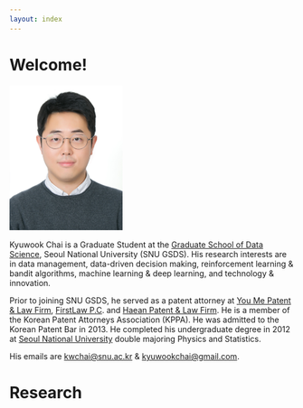 ```yaml
---
layout: index
---
```


# Welcome!

<!-- ![KyuwookChai](/assets/fig/KyuwookChai_Photo.jpg) -->

<!-- <table border="0">
<tr>
    <td>        
    </td>
    <td></td>
 </tr>
</table> -->

<div style="display:block">
<img src="assets/fig/KyuwookChai_Photo.jpg" alt="drawing" width="200"/>
</div>

Kyuwook Chai is a Graduate Student at the [Graduate School of Data Science](https://gsds.snu.ac.kr/), Seoul National University (SNU GSDS).  His research interests are in data management, data-driven decision making, reinforcement learning & bandit algorithms, machine learning & deep learning, and technology & innovation. 

Prior to joining SNU GSDS, he served as a patent attorney at [You Me Patent & Law Firm](http://en.youme.com/), [FirstLaw P.C](http://www.firstlaw.co.kr/eng/). and [Haean Patent & Law Firm](https://www.haeanip.com/).  He is a member of the Korean Patent Attorneys Association (KPPA).  He was admitted to the Korean Patent Bar in 2013. 
He completed his undergraduate degree in 2012 at [Seoul National University](https://snu.ac.kr/) double majoring Physics and Statistics.


His emails are [kwchai@snu.ac.kr](mailto:kwchai@snu.ac.kr) & [kyuwookchai@gmail.com](mailtio:kyuwookchai@gmail.com).

# Research
